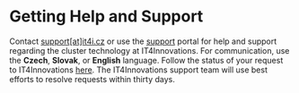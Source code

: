 # Getting Help and Support

Contact [support\[at\]it4i.cz][a] or use the [support][b] portal for help and support regarding the cluster technology at IT4Innovations.
For communication, use the **Czech**, **Slovak**, or **English** language.
Follow the status of your request to IT4Innovations [here][b].
The IT4Innovations support team will use best efforts to resolve requests within thirty days.

[a]: mailto:support@it4i.cz
[b]: http://support.it4i.cz/rt
